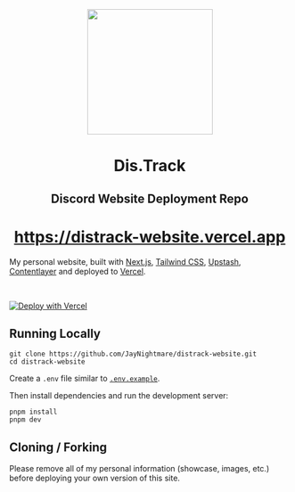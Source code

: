 <div align=center>
  <img src="https://github.com/JayNightmare/DisTrack-Endpoint-Server/blob/main/images/New%20Distrack.jpg" width=225 radius=10 />
</div>

<div align=center>
  <h1>Dis.Track</h1>
  <h2>Discord Website Deployment Repo</h2>
</div>

<h1 align="center">
    <a href="https://distrack-website.vercel.app">
        https://distrack-website.vercel.app
    </a>
</h1>
 
My personal website, built with [Next.js](https://nextjs.org/), [Tailwind CSS](https://tailwindcss.com/), [Upstash](https://upstash.com?ref=https://distrack-website.vercel.app), [Contentlayer](https://www.contentlayer.dev/) and deployed to [Vercel](https://vercel.com/).

</div>
 
<br/>

[![Deploy with Vercel](https://vercel.com/button)](https://vercel.com/new/upstash/clone?demo-title=Next.js%20Portfolio%20with%20Pageview%20Counter&demo-description=Portfolio%20site%20with%20pageview%20counter%2C%20built%20with%20Next.js%2013%20App%20Router%2C%20Contentlayer%2C%20and%20Upstash%20Redis.&demo-url=https%3A%2F%2Fhttps://distrack-website.vercel.app%2F&demo-image=%2F%2Fimages.ctfassets.net%2Fe5382hct74si%2F1DA8n5a6WaP9p1FXf9LmUY%2Fc6264fa2732355787bf657df92dda8a1%2FCleanShot_2023-04-17_at_14.17.37.png&project-name=Next.js%20Portfolio%20with%20Pageview%20Counter&repository-name=nextjs-portfolio-pageview-counter&repository-url=https%3A%2F%2Fgithub.com%2FJayNightmare%2Fhttps://distrack-website.vercel.app&from=templates&integration-ids=oac_V3R1GIpkoJorr6fqyiwdhl17)

## Running Locally

```sh-session
git clone https://github.com/JayNightmare/distrack-website.git
cd distrack-website
```

Create a `.env` file similar to [`.env.example`](https://github.com/JayNightmare/https://distrack-website.vercel.app/blob/main/.env.example).

Then install dependencies and run the development server:

```sh-session
pnpm install
pnpm dev
```

## Cloning / Forking

Please remove all of my personal information (showcase, images, etc.) before deploying your own version of this site.
